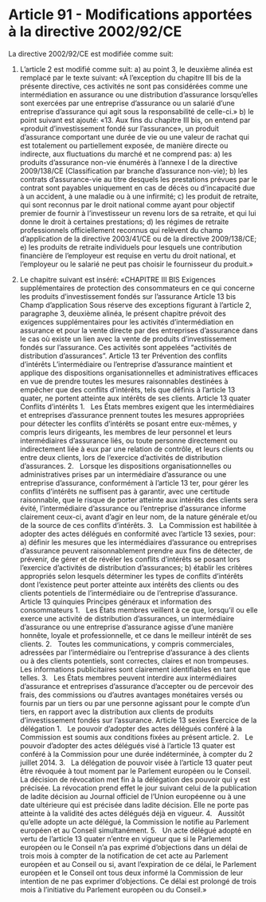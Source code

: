 # Article 91 - Modifications apportées à la directive 2002/92/CE


La directive 2002/92/CE est modifiée comme suit:

1) L’article 2 est modifié comme suit: a) au point 3, le deuxième alinéa est remplacé par le texte suivant: «À l’exception du chapitre III bis de la présente directive, ces activités ne sont pas considérées comme une intermédiation en assurance ou une distribution d’assurance lorsqu’elles sont exercées par une entreprise d’assurance ou un salarié d’une entreprise d’assurance qui agit sous la responsabilité de celle-ci.» b) le point suivant est ajouté: «13. Aux fins du chapitre III bis, on entend par «produit d’investissement fondé sur l’assurance», un produit d’assurance comportant une durée de vie ou une valeur de rachat qui est totalement ou partiellement exposée, de manière directe ou indirecte, aux fluctuations du marché et ne comprend pas: a) les produits d’assurance non-vie énumérés à l’annexe I de la directive 2009/138/CE (Classification par branche d’assurance non-vie); b) les contrats d’assurance-vie au titre desquels les prestations prévues par le contrat sont payables uniquement en cas de décès ou d’incapacité due à un accident, à une maladie ou à une infirmité; c) les produit de retraite, qui sont reconnus par le droit national comme ayant pour objectif premier de fournir à l’investisseur un revenu lors de sa retraite, et qui lui donne le droit à certaines prestations; d) les régimes de retraite professionnels officiellement reconnus qui relèvent du champ d’application de la directive 2003/41/CE ou de la directive 2009/138/CE; e) les produits de retraite individuels pour lesquels une contribution financière de l’employeur est requise en vertu du droit national, et l’employeur ou le salarié ne peut pas choisir le fournisseur du produit.»

2) Le chapitre suivant est inséré: «CHAPITRE III BIS Exigences supplémentaires de protection des consommateurs en ce qui concerne les produits d’investissement fondés sur l’assurance Article 13 bis Champ d’application Sous réserve des exceptions figurant à l’article 2, paragraphe 3, deuxième alinéa, le présent chapitre prévoit des exigences supplémentaires pour les activités d’intermédiation en assurance et pour la vente directe par des entreprises d’assurance dans le cas où existe un lien avec la vente de produits d’investissement fondés sur l’assurance. Ces activités sont appelées “activités de distribution d’assurances”. Article 13 ter Prévention des conflits d’intérêts L’intermédiaire ou l’entreprise d’assurance maintient et applique des dispositions organisationnelles et administratives efficaces en vue de prendre toutes les mesures raisonnables destinées à empêcher que des conflits d’intérêts, tels que définis à l’article 13 quater, ne portent atteinte aux intérêts de ses clients. Article 13 quater Conflits d’intérêts 1.   Les États membres exigent que les intermédiaires et entreprises d’assurance prennent toutes les mesures appropriées pour détecter les conflits d’intérêts se posant entre eux-mêmes, y compris leurs dirigeants, les membres de leur personnel et leurs intermédiaires d’assurance liés, ou toute personne directement ou indirectement liée à eux par une relation de contrôle, et leurs clients ou entre deux clients, lors de l’exercice d’activités de distribution d’assurances. 2.   Lorsque les dispositions organisationnelles ou administratives prises par un intermédiaire d’assurance ou une entreprise d’assurance, conformément à l’article 13 ter, pour gérer les conflits d’intérêts ne suffisent pas à garantir, avec une certitude raisonnable, que le risque de porter atteinte aux intérêts des clients sera évité, l’intermédiaire d’assurance ou l’entreprise d’assurance informe clairement ceux-ci, avant d’agir en leur nom, de la nature générale et/ou de la source de ces conflits d’intérêts. 3.   La Commission est habilitée à adopter des actes délégués en conformité avec l’article 13 sexies, pour: a) définir les mesures que les intermédiaires d’assurance ou entreprises d’assurance peuvent raisonnablement prendre aux fins de détecter, de prévenir, de gérer et de révéler les conflits d’intérêts se posant lors l’exercice d’activités de distribution d’assurances; b) établir les critères appropriés selon lesquels déterminer les types de conflits d’intérêts dont l’existence peut porter atteinte aux intérêts des clients ou des clients potentiels de l’intermédiaire ou de l’entreprise d’assurance. Article 13 quinquies Principes généraux et information des consommateurs 1.   Les États membres veillent à ce que, lorsqu’il ou elle exerce une activité de distribution d’assurances, un intermédiaire d’assurance ou une entreprise d’assurance agisse d’une manière honnête, loyale et professionnelle, et ce dans le meilleur intérêt de ses clients. 2.   Toutes les communications, y compris commerciales, adressées par l’intermédiaire ou l’entreprise d’assurance à des clients ou à des clients potentiels, sont correctes, claires et non trompeuses. Les informations publicitaires sont clairement identifiables en tant que telles. 3.   Les États membres peuvent interdire aux intermédiaires d’assurance et entreprises d’assurance d’accepter ou de percevoir des frais, des commissions ou d’autres avantages monétaires versés ou fournis par un tiers ou par une personne agissant pour le compte d’un tiers, en rapport avec la distribution aux clients de produits d’investissement fondés sur l’assurance. Article 13 sexies Exercice de la délégation 1.   Le pouvoir d’adopter des actes délégués conféré à la Commission est soumis aux conditions fixées au présent article. 2.   Le pouvoir d’adopter des actes délégués visé à l’article 13 quater est conféré à la Commission pour une durée indéterminée, à compter du 2 juillet 2014. 3.   La délégation de pouvoir visée à l’article 13 quater peut être révoquée à tout moment par le Parlement européen ou le Conseil. La décision de révocation met fin à la délégation des pouvoir qui y est précisée. La révocation prend effet le jour suivant celui de la publication de ladite décision au Journal officiel de l’Union européenne ou à une date ultérieure qui est précisée dans ladite décision. Elle ne porte pas atteinte à la validité des actes délégués déjà en vigueur. 4.   Aussitôt qu’elle adopte un acte délégué, la Commission le notifie au Parlement européen et au Conseil simultanément. 5.   Un acte délégué adopté en vertu de l’article 13 quater n’entre en vigueur que si le Parlement européen ou le Conseil n’a pas exprimé d’objections dans un délai de trois mois à compter de la notification de cet acte au Parlement européen et au Conseil ou si, avant l’expiration de ce délai, le Parlement européen et le Conseil ont tous deux informé la Commission de leur intention de ne pas exprimer d’objections. Ce délai est prolongé de trois mois à l’initiative du Parlement européen ou du Conseil.»
